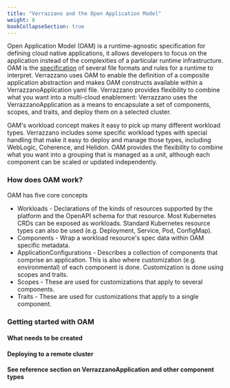 ```yaml
---
title: "Verrazzano and the Open Application Model"
weight: 8
bookCollapseSection: true
---
```


Open Application Model (OAM) is a runtime-agnostic specification for defining cloud native applications, it allows developers to focus on the application instead of the complexities of a particular runtime infrastructure.  OAM is the [specification](https://github.com/oam-dev/spec) of several file formats and rules for a runtime to interpret.  Verrazzano uses OAM to enable the definition of a composite application abstraction and makes OAM constructs available within a VerrazzanoApplication yaml file.  Verrazzano provides flexibility to combine what you want into a multi-cloud enablement: Verrazzano uses the VerrazzanoApplication as a means to encapsulate a set of components, scopes, and traits, and deploy them on a selected cluster. 

OAM's workload concept makes it easy to pick up many different workload types.  Verrazzano includes some specific workload types with special handling that make it easy to deploy and manage those types, including WebLogic, Coherence, and Helidon.  OAM provides the flexibility to combine what you want into a grouping that is managed as a unit, although each component can be scaled or updated independently. 

### How does OAM work?
OAM has five core concepts

- Workloads - Declarations of the kinds of resources supported by the platform and the OpenAPI schema for that resource.  Most Kubernetes CRDs can be exposed as workloads.  Standard Kubernetes resource types can also be used (e.g. Deployment, Service, Pod, ConfigMap).
- Components - Wrap a workload resource's spec data within OAM specific metadata.  
- ApplicationConfigurations - Describes a collection of components that comprise an application.  This is also where customization (e.g. environmental) of each component is done.  Customization is done using scopes and traits. 
- Scopes - These are used for customizations that apply to several components.  
- Traits - These are used for customizations that apply to a single component.

### Getting started with OAM

#### What needs to be created

#### Deploying to a remote cluster

#### See reference section on VerrazzanoApplication and other component types

